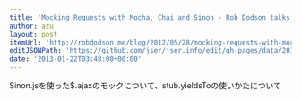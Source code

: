 ```yaml
---
title: 'Mocking Requests with Mocha, Chai and Sinon - Rob Dodson talks internets'
author: azu
layout: post
itemUrl: 'http://robdodson.me/blog/2012/05/28/mocking-requests-with-mocha-chai-and-sinon'
editJSONPath: 'https://github.com/jser/jser.info/edit/gh-pages/data/2013/01/index.json'
date: '2013-01-22T03:48:00+00:00'
---
```

Sinon.jsを使った$.ajaxのモックについて、stub.yieldsToの使いかたについて
